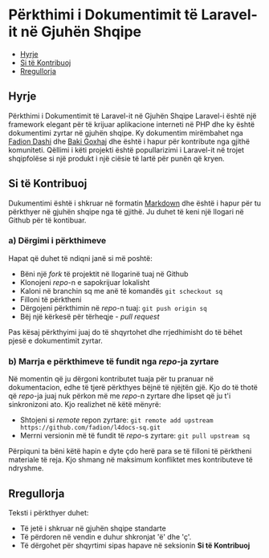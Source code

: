 # Përkthimi i Dokumentimit të Laravel-it në Gjuhën Shqipe

- [Hyrje](#hyrje)
- [Si të Kontribuoj](#si-te-kontribuoj)
- [Rregullorja](#rregullorja)

<a name="hyrje"></a>
## Hyrje

Përkthimi i Dokumentimit të Laravel-it në Gjuhën Shqipe
Laravel-i është një framework elegant për të krijuar aplikacione interneti në PHP dhe ky është dokumentimi zyrtar në gjuhën shqipe. Ky dokumentim mirëmbahet nga [Fadion Dashi](https://twitter.com/jonidashi) dhe [Baki Goxhaj](https://twitter.com/banago) dhe është i hapur për kontribute nga gjithë komuniteti. Qëllimi i këti projekti është popullarizimi i Laravel-it në trojet shqipfolëse si një produkt i një ciësie të lartë për punën që kryen.

<a name="si-te-kontribuoj"></a>
## Si të Kontribuoj

Dukumentimi është i shkruar në formatin [Markdown](http://daringfireball.net/projects/markdown/) dhe është i hapur për tu përkthyer në gjuhën shqipe nga të gjithë. Ju duhet të keni një llogari në Github për të kontibuar. 

### a) Dërgimi i përkthimeve
 
Hapat që duhet të ndiqni janë si më poshtë:

 - Bëni një _fork_ të projektit në llogarinë tuaj në Github
 - Klonojeni _repo_-n e sapokrijuar lokalisht
 - Kaloni në branchin sq me anë të komandës `git scheckout sq`
 - Filloni të përktheni  
 - Dërgojeni përkthimin në _repo_-n tuaj: `git push origin sq` 
 - Bëj një kërkesë për tërheqje - _pull request_
 
Pas kësaj përkthyimi juaj do të shqyrtohet dhe rrjedhimisht do të bëhet pjesë e dokumentimit zyrtar. 

### b) Marrja e përkthimeve të fundit nga *repo*-ja zyrtare

Në momentin që ju dërgoni kontributet tuaja për tu pranuar në dokumentacion, edhe të tjerë përkthyes bëjnë të njëjtën gjë. Kjo do të thotë që *repo*-ja juaj nuk përkon më me *repo*-n zyrtare dhe lipset që ju t'i sinkronizoni ato. Kjo realizhet në këtë mënyrë:

 - Shtojeni si *remote* repon zyrtare: `git remote add upstream https://github.com/fadion/l4docs-sq.git`
 - Merrni versionin më të fundit të *repo*-s zyrtare: `git pull upstream sq`
 
Përpiquni ta bëni këtë hapin e dyte çdo herë para se të filloni të përktheni materiale të reja. Kjo shmang në maksimum konfliktet mes kontributeve të ndryshme.

<a name="Rregullorja"></a>
## Rregullorja

Teksti i përkthyer duhet:

 - Të jetë i shkruar në gjuhën shqipe standarte
 - Të përdoren në vendin e duhur shkronjat 'ë' dhe 'ç'.
 - Të dërgohet për shqyrtimi sipas hapave në seksionin **Si të Kontribuoj**